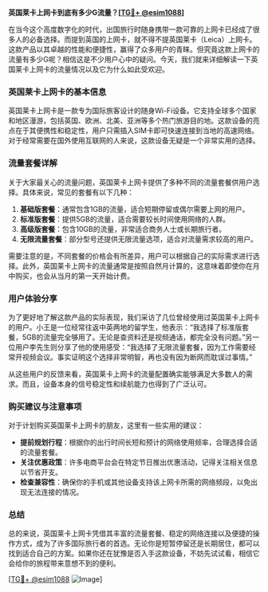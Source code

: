 **英国莱卡上网卡到底有多少G流量？[[TG💪+ @esim1088](https://t.me/s/esim1088)]**

在当今这个高度数字化的时代，出国旅行时随身携带一款可靠的上网卡已经成了很多人的必备选择。而提到英国的上网卡，就不得不提英国莱卡（Leica）上网卡。这款产品以其卓越的性能和便捷性，赢得了众多用户的青睐。但究竟这款上网卡的流量有多少G呢？相信这是不少用户心中的疑问。今天，我们就来详细解读一下英国莱卡上网卡的流量情况以及它为什么如此受欢迎。

### 英国莱卡上网卡的基本信息

英国莱卡上网卡是一款专为国际旅客设计的随身Wi-Fi设备。它支持全球多个国家和地区漫游，包括英国、欧洲、北美、亚洲等多个热门旅游目的地。这款设备的亮点在于其便携性和稳定性，用户只需插入SIM卡即可快速连接到当地的高速网络。对于经常需要在国外使用互联网的人来说，这款设备无疑是一个非常实用的选择。

### 流量套餐详解

关于大家最关心的流量问题，英国莱卡上网卡提供了多种不同的流量套餐供用户选择。具体来说，常见的套餐有以下几种：

1. **基础版套餐**：通常包含1GB的流量，适合短期停留或偶尔需要上网的用户。
2. **标准版套餐**：提供5GB的流量，适合需要较长时间使用网络的人群。
3. **高级版套餐**：包含10GB的流量，非常适合商务人士或长期旅行者。
4. **无限流量套餐**：部分型号还提供无限流量选项，适合对流量需求较高的用户。

需要注意的是，不同套餐的价格会有所差异，用户可以根据自己的实际需求进行选择。此外，英国莱卡上网卡的流量通常是按照自然月计算的，这意味着即使你在月中购买，也会从当月的第一天开始计费。

### 用户体验分享

为了更好地了解这款产品的实际表现，我们采访了几位曾经使用过英国莱卡上网卡的用户。小王是一位经常往返中英两地的留学生，他表示：“我选择了标准版套餐，5GB的流量完全够用了。无论是查资料还是视频通话，都完全没有问题。”另一位用户李先生则分享了他的使用感受：“我选择了无限流量套餐，因为工作需要经常开视频会议。事实证明这个选择非常明智，再也没有因为断网而耽误过事情。”

从这些用户的反馈来看，英国莱卡上网卡的流量配置确实能够满足大多数人的需求。而且，设备本身的信号稳定性和续航能力也得到了广泛认可。

### 购买建议与注意事项

对于计划购买英国莱卡上网卡的朋友，这里有一些实用的建议：

- **提前规划行程**：根据你的出行时间长短和预计的网络使用频率，合理选择合适的流量套餐。
- **关注优惠政策**：许多电商平台会在特定节日推出优惠活动，记得关注相关信息以节省开支。
- **检查兼容性**：确保你的手机或其他设备支持该上网卡所需的网络频段，以免出现无法连接的情况。

### 总结

总的来说，英国莱卡上网卡凭借其丰富的流量套餐、稳定的网络连接以及便捷的操作方式，成为了许多国际旅行者的首选。无论你是短暂停留还是长期居住，都可以找到适合自己的方案。如果你还在犹豫是否入手这款设备，不妨先试试看，相信它会给你的旅程带来意想不到的便利。

[[TG💪+ @esim1088](https://t.me/s/esim1088) ![Image](https://i.postimg.cc/4NQfJmqS/Snipaste-2025-05-13-00-14-12.png)]